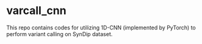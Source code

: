 # varcall_cnn
This repo contains codes for utilizing 1D-CNN (implemented by PyTorch) to perform variant calling on SynDip dataset.

